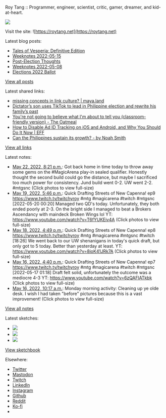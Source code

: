 Roy Tang :: Programmer, engineer, scientist, critic, gamer, dreamer, and kid-at-heart.

![](https://roytang.net/static/img/profile.jpg)

Visit the site: ![https://roytang.net](https://roytang.net)

Latest blog posts:

- [Tales of Vesperia: Definitive Edition](https://roytang.net/2022/05/tales-of-vesperia/)
- [Weeknotes 2022-05-15](https://roytang.net/2022/05/weeknotes-05-15/)
- [Post-Election Thoughts](https://roytang.net/2022/05/post-election-thoughts/)
- [Weeknotes 2022-05-08](https://roytang.net/2022/05/weeknotes-05-08/)
- [Elections 2022 Ballot](https://roytang.net/2022/05/elections-2022-ballot/)

[View all posts](https://roytang.net/blog)

Latest shared links:

- [missing concepts in link culture? | maya.land](https://roytang.net/2022/05/ec87cd8d68cb544216320c0e8fabc921/)
- [Dictator’s son uses TikTok to lead in Philippine election and rewrite his family’s past](https://roytang.net/2022/05/951b1fb662d93e691697694d3731c4b6/)
- [You&#x27;re not going to believe what I&#x27;m about to tell you (classroom-friendly version) - The Oatmeal](https://roytang.net/2022/05/19e71e05301cf2cbcb3f887cde15ec2d/)
- [How to Disable Ad ID Tracking on iOS and Android, and Why You Should Do It Now | EFF](https://roytang.net/2022/05/adcfd7abefdedac61c95e85eaff13e9f/)
- [Can the Philippines sustain its growth? - by Noah Smith](https://roytang.net/2022/05/078195f7d75927abc117d998f21abe7b/)

[View all links](https://roytang.net/links)

Latest notes:

- [May 22, 2022, 8:21 p.m.](https://roytang.net/2022/05/1528350414508134400/): Got back home in time today to throw away some gems on the #MagicArena play-in sealed qualifier. Honestly thought the second build could go the distance, but maybe I sacrificed too much power for consistency. Jund build went 0-2. UW went 2-2. #mtgsnc (Click photos to view full-size)
- [May 19, 2022, 5:46 p.m.](https://roytang.net/2022/05/1527224180743327744/): Quick Drafting Streets of New Capenna! ep9 https://www.twitch.tv/twitchyroy #mtg #magicarena #twitch #mtgsnc [2022-05-20 00:20] Managed two QD&#x27;s today. Unfortunately, they both ended poorly at 2-3. On the bright side I managed to beat a Brokers Ascendancy with maindeck Broken Wings lol YT: https://www.youtube.com/watch?v=T6fYUKEiv4A (Click photos to view full-size)
- [May 18, 2022, 4:49 p.m.](https://roytang.net/2022/05/1526847442402131968/): Quick Drafting Streets of New Capenna! ep8 https://www.twitch.tv/twitchyroy #mtg #magicarena #mtgsnc #twitch [18:26] We went back to our UW shenanigans in today&#x27;s quick draft, but only got to 5 today. Better than yesterday at least. YT: https://www.youtube.com/watch?v=8ioK41JRk7A (Click photos to view full-size)
- [May 16, 2022, 4:40 p.m.](https://roytang.net/2022/05/1526120403529261056/): Quick Drafting Streets of New Capenna! ep7 https://www.twitch.tv/twitchyroy #mtg #magicarena #twitch #mtgsnc [2022-05-17 01:18] Draft felt solid, unfortunately the outcome was a mediocre 4-3 YT: https://www.youtube.com/watch?v=6zQAFlATkbk (Click photos to view full-size)
- [May 16, 2022, 10:17 a.m.](https://roytang.net/2022/05/1526023896595435520/): Monday morning activity: Cleaning up ye olde desk. I wish I had taken &quot;before&quot; pictures because this is a vast improvement! (Click photos to view full-size)

[View all notes](https://roytang.net/notes)

Latest sketches:


- ![](https://roytang.net/media/cache/eb/6d/eb6d42690e16874c36049dccfd32b06d.jpg)
- ![](https://roytang.net/media/cache/6c/d5/6cd5b41f73d41026b3f65beeac28a6af.jpg)
- ![](https://roytang.net/media/cache/e5/da/e5da975ee2fed5a25dba802aa7d5ad1c.jpg)

[View sketchbook](https://roytang.net/albums/sketchbook)


Elsewhere:

- [Twitter](https://twitter.com/roytang)
- [Mastodon](https://mastodon.technology/@roytang)
- [Twitch](https://twitch.tv/twitchyroy)
- [LinkedIn](https://www.linkedin.com/in/roytang)
- [Instagram](https://instagram.com/roytang0400)
- [Github](https://github.com/roytang)
- [Reddit](https://reddit.com/u/hungryroy)
- [Ko-fi](https://ko-fi.com/roytang)
- [](mailto:hello@roytang.net)